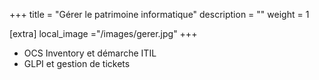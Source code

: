 +++
title = "Gérer le patrimoine informatique"
description = ""
weight = 1

[extra]
local_image ="/images/gerer.jpg"
+++
- OCS Inventory et démarche ITIL
- GLPI et gestion de tickets
